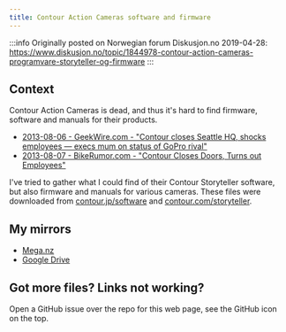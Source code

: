 ```yaml
---
title: Contour Action Cameras software and firmware
---
```


:::info
Originally posted on Norwegian forum Diskusjon.no 2019-04-28: <https://www.diskusjon.no/topic/1844978-contour-action-cameras-programvare-storyteller-og-firmware>
:::

## Context

Contour Action Cameras is dead, and thus it's hard to find firmware, software and manuals for their products.

* [2013-08-06 - GeekWire.com - "Contour closes Seattle HQ, shocks employees — execs mum on status of GoPro rival"](https://www.geekwire.com/2013/contour-closes-seattle-hq-surprises-employees-execs-mum-status-gopro-rival/)
* [2013-08-07 - BikeRumor.com - "Contour Closes Doors, Turns out Employees"](https://bikerumor.com/2013/08/07/contour-closes-doors-turns-out-employees/)

I've tried to gather what I could find of their Contour Storyteller software, but also firmware and manuals for various cameras. These files were downloaded from [contour.jp/software](http://www.contour.jp/software.html) and [contour.com/storyteller](http://contour.com/storyteller).

## My mirrors

* [Mega.nz](https://mega.nz/#F!q5gCSQQJ!Nn_jxH0V6htJW81gT22D0Q)
* [Google Drive](https://drive.google.com/drive/folders/1mcWWspiL6u1QU5zxFAy8rBBSiDEMrgfL?usp=sharing)

## Got more files? Links not working?

Open a GitHub issue over the repo for this web page, see the GitHub icon on the top.
